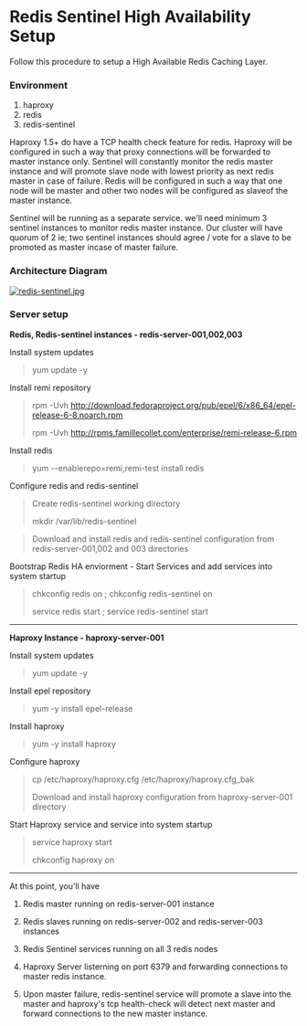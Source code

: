 Redis Sentinel High Availability Setup
===================


Follow this procedure to setup a High Available Redis Caching Layer.

### Environment

 1. haproxy 
 2. redis 
 3. redis-sentinel

Haproxy 1.5+ do have a TCP health check feature for redis. Haproxy will be configured in such a way that proxy connections will be forwarded to master instance only. Sentinel will constantly monitor the redis master instance and will promote slave node with lowest priority as next redis master in case of failure. Redis will be configured in such a way that one node will be master and other two nodes will be configured as slaveof the master instance.

Sentinel will be running as a separate service. we'll need minimum 3 sentinel instances to monitor redis master instance. Our cluster will have quorum of 2 ie; two sentinel instances should agree / vote for a slave to be promoted as master incase of master failure.

### Architecture Diagram

[![redis-sentinel.jpg](https://s21.postimg.org/ccw0qpnh3/redis_sentinel.jpg)](https://postimg.org/image/4wwr4wzrn/)


### Server setup

**Redis, Redis-sentinel instances - redis-server-001,002,003**

Install system updates
>yum update -y

Install remi repository

>rpm -Uvh http://download.fedoraproject.org/pub/epel/6/x86_64/epel-release-6-8.noarch.rpm
>
>rpm -Uvh http://rpms.famillecollet.com/enterprise/remi-release-6.rpm

Install redis

>yum --enablerepo=remi,remi-test install redis

Configure redis and redis-sentinel

>Create redis-sentinel working directory
>
>mkdir /var/lib/redis-sentinel

>Download and install redis and redis-sentinel configuration from redis-server-001,002 and 003 directories

Bootstrap Redis HA enviorment - Start Services and add services into system startup

>chkconfig redis on ; chkconfig redis-sentinel on
>
>service redis start ; service redis-sentinel start


---

**Haproxy Instance - haproxy-server-001**

Install system updates

>yum update -y

Install epel repository

>yum -y install epel-release

Install haproxy

>yum -y install haproxy

Configure haproxy

>cp /etc/haproxy/haproxy.cfg /etc/haproxy/haproxy.cfg_bak
>
>Download and install haproxy configuration from haproxy-server-001 directory

Start Haproxy service and service into system startup

>service haproxy start
>
>chkconfig haproxy on

---
At this point, you'll have 

 1. Redis master running on redis-server-001 instance
 
 2. Redis slaves running on redis-server-002 and redis-server-003 instances
 
 3. Redis Sentinel services running on all 3 redis nodes
 
 4. Haproxy Server listerning on port 6379 and forwarding connections to master redis instance.
 
 5. Upon master failure, redis-sentinel service will promote a slave into the master and haproxy's tcp health-check will detect next master and forward connections to the new master instance.
 
